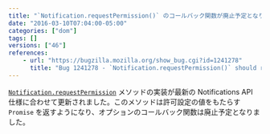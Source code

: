 ```yaml
---
title: "`Notification.requestPermission()` のコールバック関数が廃止予定となりました"
date: "2016-03-10T07:04:00-05:00"
categories: ["dom"]
tags: []
versions: ["46"]
references:
    - url: "https://bugzilla.mozilla.org/show_bug.cgi?id=1241278"
      title: "Bug 1241278 - `Notification.requestPermission()` should return a promise"
---
```

[`Notification.requestPermission`](https://developer.mozilla.org/ja/docs/Web/API/Notification/requestPermission) メソッドの実装が最新の Notifications API 仕様に合わせて更新されました。このメソッドは許可設定の値をもたらす `Promise` を返すようになり、オプションのコールバック関数は廃止予定となりました。
